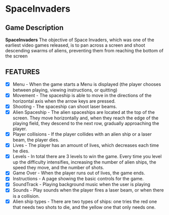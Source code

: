 # SpaceInvaders

## Game Description

**SpaceInvaders** The objective of Space Invaders, which was one of the earliest video games released, is to pan across a screen and shoot descending swarms of aliens, preventing them from reaching the bottom of the screen

## FEATURES
 - [x] Menu - When the game starts a Menu is displayed (the player chooses between playing, viewing instructions, or quitting)
 - [x] Movement - The spaceship is able to move in the directions of the horizontal axis when the arrow keys are pressed.
 - [x] Shooting - The spaceship can shoot laser beams. 
 - [x] Alien Spaceship - The alien spaceships are located at the top of the screen. They move horizontally and, when they reach the edge of the playing field, they descend to the next row, gradually approaching the player.
 - [x] Player collisions - If the player collides with an alien ship or a laser beam, the player dies.
 - [x] Lives - The player has an amount of lives, which decreases each time he dies.
 - [x] Levels - In total there are 3 levels to win the game. Every time you level up the difficulty intensifies, increasing the number of alien ships, the speed they move, and the number of shots.
 - [x] Game Over - When the player runs out of lives, the game ends.
 - [x] Instructions - A page showing the basic controls for the game.
 - [x] SoundTrack - Playing background music when the user is playing
 - [x] Sounds - Play sounds when the player fires a laser beam, or when there is a collision.
 - [x] Alien ship types - There are two types of ships: one tries the red one that needs two shots to die, and the yellow one that only needs one.
